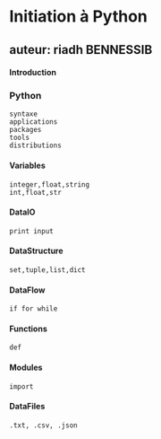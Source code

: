 # Initiation à Python

## auteur: riadh BENNESSIB

#### Introduction

### Python
    syntaxe
    applications
    packages
    tools
    distributions

#### Variables
    integer,float,string
    int,float,str
#### DataIO
    print input
#### DataStructure
    set,tuple,list,dict
#### DataFlow
    if for while
#### Functions
    def
#### Modules
    import
#### DataFiles
    .txt, .csv, .json
